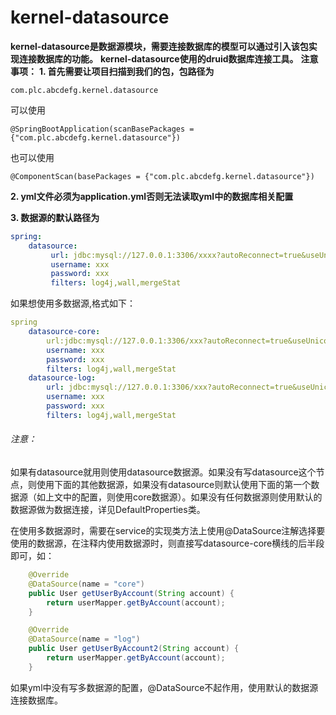 # kernel-datasource
**kernel-datasource是数据源模块，需要连接数据库的模型可以通过引入该包实现连接数据库的功能。**
**kernel-datasource使用的druid数据库连接工具。**
**注意事项：**
**1. 首先需要让项目扫描到我们的包，包路径为**

`com.plc.abcdefg.kernel.datasource`

可以使用

`@SpringBootApplication(scanBasePackages = {"com.plc.abcdefg.kernel.datasource"})`

也可以使用

`@ComponentScan(basePackages = {"com.plc.abcdefg.kernel.datasource"})`

**2. yml文件必须为application.yml否则无法读取yml中的数据库相关配置**

**3. 数据源的默认路径为**
```yaml
spring:
	datasource:  
		 url: jdbc:mysql://127.0.0.1:3306/xxxx?autoReconnect=true&useUnicode=true&characterEncoding=utf8&zeroDateTimeBehavior=convertToNull&useSSL=false
		 username: xxx
		 password: xxx
		 filters: log4j,wall,mergeStat
```
如果想使用多数据源,格式如下：
```yaml
spring
	datasource-core:
		url:jdbc:mysql://127.0.0.1:3306/xxx?autoReconnect=true&useUnicode=true&characterEncoding=utf8&zeroDateTimeBehavior=convertToNull&useSSL=false
		username: xxx
		password: xxx
		filters: log4j,wall,mergeStat
	datasource-log:
		url: jdbc:mysql://127.0.0.1:3306/xxx?autoReconnect=true&useUnicode=true&characterEncoding=utf8&zeroDateTimeBehavior=convertToNull&useSSL=false
		username: xxx
		password: xxx
		filters: log4j,wall,mergeStat
```
###### 注意：
如果有datasource就用则使用datasource数据源。如果没有写datasource这个节点，则使用下面的其他数据源，如果没有datasource则默认使用下面的第一个数据源（如上文中的配置，则使用core数据源）。如果没有任何数据源则使用默认的数据源做为数据连接，详见DefaultProperties类。 

在使用多数据源时，需要在service的实现类方法上使用@DataSource注解选择要使用的数据源，在注释内使用数据源时，则直接写datasource-core横线的后半段即可，如：
```java
    @Override
    @DataSource(name = "core")
    public User getUserByAccount(String account) {
        return userMapper.getByAccount(account);
    }

    @Override
    @DataSource(name = "log")
    public User getUserByAccount2(String account) {
        return userMapper.getByAccount(account);
    }
```
如果yml中没有写多数据源的配置，@DataSource不起作用，使用默认的数据源连接数据库。



